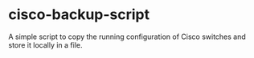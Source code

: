 # cisco-backup-script
A simple script to copy the running configuration of Cisco switches and store it locally in a file.
